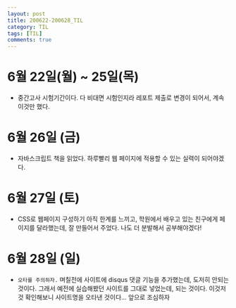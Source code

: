 ```yaml
---
layout: post
title: 200622-200628_TIL
category: TIL
tags: [TIL]
comments: true
---
```

6월 22일(월) ~ 25일(목)
============
- 중간고사 시험기간이다. 다 비대면 시험인지라 레포트 제출로 변경이 되어서, 계속 이것만 했다.

6월 26일 (금)
==========
- 자바스크립트 책을 읽었다. 하루빨리 웹 페이지에 적용할 수 있는 실력이 되어야겠다.

6월 27일 (토)
===========
- CSS로 웹페이지 구성하기 아직 한계를 느끼고, 학원에서 배우고 있는 친구에게 페이지를 달라했는데, 잘 만들어서 주었다. 나도 더 분발해서 공부해야겠다!

6월 28일 (일)
=========
- `오타를 주의하자.` 며칠전에 사이트에 disqus 댓글 기능을 추가했는데, 도저히 안되는 것이다. 그래서 예전에 실습해봤던 사이트를 그대로 넣었는데, 되는 것이다. 이것저것 확인해보니 사이트명을 오타낸 것이다... 앞으로 조심하자
